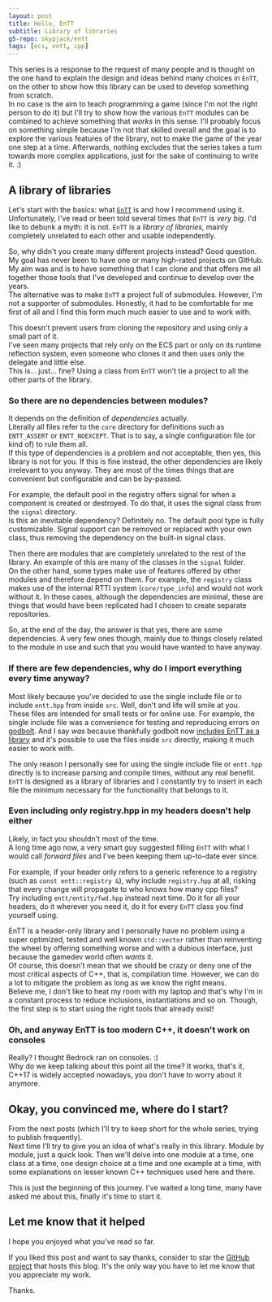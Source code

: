```yaml
---
layout: post
title: Hello, EnTT
subtitle: Library of libraries
g5-repo: skypjack/entt
tags: [ecs, entt, cpp]
---
```


This series is a response to the request of many people and is thought on the
one hand to explain the design and ideas behind many choices in `EnTT`, on the
other to show how this library can be used to develop something from
scratch.<br/>
In no case is the aim to teach programming a game (since I'm not the right
person to do it) but I'll try to show how the various `EnTT` modules can be
combined to achieve something that _works_ in this sense. I'll probably focus on
something simple because I'm not that skilled overall and the goal is to explore
the various features of the library, not to make the game of the year one step
at a time. Afterwards, nothing excludes that the series takes a turn towards
more complex applications, just for the sake of continuing to write it. :)

## A library of libraries

Let's start with the basics: what [`EnTT`](https://github.com/skypjack/entt) is
and how I recommend using it.<br/>
Unfortunately, I've read or been told several times that `EnTT` is _very big_.
I'd like to debunk a myth: it is not. `EnTT` is a _library of libraries_, mainly
completely unrelated to each other and usable independently.

So, why didn't you create many different projects instead? Good question.<br/>
My goal has never been to have one or many high-rated projects on GitHub. My aim
was and is to have something that I can clone and that offers me all together
those tools that I've developed and continue to develop over the years.<br/>
The alternative was to make `EnTT` a project full of submodules. However, I'm
not a supporter of submodules. Honestly, it had to be comfortable for me first
of all and I find this form much much easier to use and to work with.

This doesn't prevent users from cloning the repository and using only a small
part of it.<br/>
I've seen many projects that rely only on the ECS part or only on its runtime
reflection system, even someone who clones it and then uses only the delegate
and little else.<br/>
This is... just... fine? Using a class from `EnTT` won't tie a project to all
the other parts of the library.

### So there are no dependencies between modules?

It depends on the definition of _dependencies_ actually.<br/>
Literally all files refer to the `core` directory for definitions such as
`ENTT_ASSERT` or `ENTT_NOEXCEPT`. That is to say, a single configuration file
(or kind of) to rule them all.<br/>
If this type of dependencies is a problem and not acceptable, then yes, this
library is not for you. If this is fine instead, the other dependencies are
likely irrelevant to you anyway. They are most of the times things that are
convenient but configurable and can be by-passed.

For example, the default pool in the registry offers signal for when a component
is created or destroyed. To do that, it uses the signal class from the `signal`
directory.<br/>
Is this an inevitable dependency? Definitely no. The default pool type is fully
customizable. Signal support can be removed or replaced with your own class,
thus removing the dependency on the built-in signal class.

Then there are modules that are completely unrelated to the rest of the library.
An example of this are many of the classes in the `signal` folder.<br/>
On the other hand, some types make use of features offered by other modules and
therefore depend on them. For example, the `registry` class makes use of the
internal RTTI system (`core/type_info`) and would not work without it. In these
cases, although the dependencies are minimal, these are things that would have
been replicated had I chosen to create separate repositories.

So, at the end of the day, the answer is that yes, there are some dependencies.
A very few ones though, mainly due to things closely related to the module in
use and such that you would have wanted to have anyway.

### If there are few dependencies, why do I import everything every time anyway?

Most likely because you've decided to use the single include file or to include
`entt.hpp` from inside `src`. Well, don't and life will smile at you.<br/>
These files are intended for small tests or for online use. For example, the
single include file was a convenience for testing and reproducing errors on
[godbolt](https://godbolt.org/). And I say _was_ because thankfully godbolt now
[includes EnTT as a library](https://godbolt.org/z/zxW73f) and it's possible to
use the files inside `src` directly, making it much easier to work with.

The only reason I personally see for using the single include file or `entt.hpp`
directly is to increase parsing and compile times, without any real
benefit.<br/>
`EnTT` is designed as a library of libraries and I constantly try to insert in
each file the minimum necessary for the functionality that belongs to it.

### Even including only registry.hpp in my headers doesn't help either

Likely, in fact you shouldn't most of the time.<br/>
A long time ago now, a very smart guy suggested filling `EnTT` with what I would
call _forward files_ and I've been keeping them up-to-date ever since.

For example, if your header only refers to a generic reference to a registry
(such as `const entt::registry &`), why include `registry.hpp` at all, risking
that every change will propagate to who knows how many cpp files?<br/>
Try including `entt/entity/fwd.hpp` instead next time. Do it for all your
headers, do it wherever you need it, do it for every `EnTT` class you find
yourself using.

EnTT is a header-only library and I personally have no problem using a super
optimized, tested and well known `std::vector` rather than reinventing the wheel
by offering something worse and with a dubious interface, just because the
gamedev world often _wants_ it.<br/>
Of course, this doesn't mean that we should be crazy or deny one of the most
critical aspects of C++, that is, compilation time. However, we can do a lot to
mitigate the problem as long as we know the right means.<br/>
Believe me, I don't like to heat my room with my laptop and that's why I'm in a
constant process to reduce inclusions, instantiations and so on. Though, the
first step is to start using the right tools that already exist!

### Oh, and anyway EnTT is too modern C++, it doesn't work on consoles

Really? I thought Bedrock ran on consoles. :)<br/>
Why do we keep talking about this point all the time? It works, that's it, C++17
is widely accepted nowadays, you don't have to worry about it anymore.

## Okay, you convinced me, where do I start?

From the next posts (which I'll try to keep short for the whole series, trying
to publish frequently).<br/>
Next time I'll try to give you an idea of what's really in this library. Module
by module, just a quick look. Then we'll delve into one module at a time, one
class at a time, one design choice at a time and one example at a time, with
some explanations on lesser known C++ techniques used here and there.

This is just the beginning of this journey. I've waited a long time, many have
asked me about this, finally it's time to start it.

## Let me know that it helped

I hope you enjoyed what you've read so far.

If you liked this post and want to say thanks, consider to star the
[GitHub project](https://github.com/skypjack/skypjack.github.io) that hosts this
blog. It's the only way you have to let me know that you appreciate my work.

Thanks.
